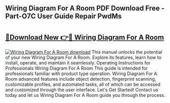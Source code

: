 ## Wiring Diagram For A Room PDF Download Free - Part-O7C User Guide Repair PwdMs

# <h2><a href="http://dfsyl1.blite.top/?on=Wiring+Diagram+For+A+Room">🔗Download New 👉🔴 Wiring Diagram For A Room</a></h2>

[![Wiring Diagram For A Room download](https://i.imgur.com/lujVjoI.png)](http://dfsyl1.blite.top/?on=Wiring+Diagram+For+A+Room)
This manual unlocks the potential of your new Wiring Diagram For A Room. Explore its features, learn how to install, operate, and maintain it seamlessly. Operating Instructions for Professionals Wiring Diagram For A Room This guide is intended for professionals familiar with product type operation. Wiring Diagram For A Room advanced features include object detection, fingerprint scanning, customizable profiles, and automated tasks, all of which can be accessed and customized through the user interface. Let's Get Started! Contact us today and let us Wiring Diagram For A Room guide you through the process.
